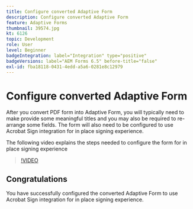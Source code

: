 ```yaml
---
title: Configure converted Adaptive Form
description: Configure converted Adaptive Form
feature: Adaptive Forms
thumbnail: 39574.jpg
kt: 6126
topic: Development
role: User
level: Beginner
badgeIntegration: label="Integration" type="positive"
badgeVersions: label="AEM Forms 6.5" before-title="false"
exl-id: fba18118-0431-4edd-a5a6-0281e8c12979
---
```

# Configure converted Adaptive Form

After you convert PDF form into Adaptive Form, you will typically need to make provide some meaningful titles and you may also be required to re-arrange some fields. The form will also need to be configured to use Acrobat Sign integration for in place signing experience.

The following video explains the steps needed to configure the form for in place signing experience

>[!VIDEO](https://video.tv.adobe.com/v/39574?quality=12&learn=on)

## Congratulations

You have successfully configured the converted Adaptive Form to use Acrobat Sign integration for in place signing experience.

